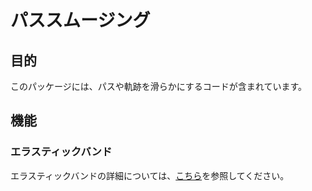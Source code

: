 # パススムージング

## 目的

このパッケージには、パスや軌跡を滑らかにするコードが含まれています。

## 機能

### エラスティックバンド

エラスティックバンドの詳細については、[こちら](docs/eb.md)を参照してください。
